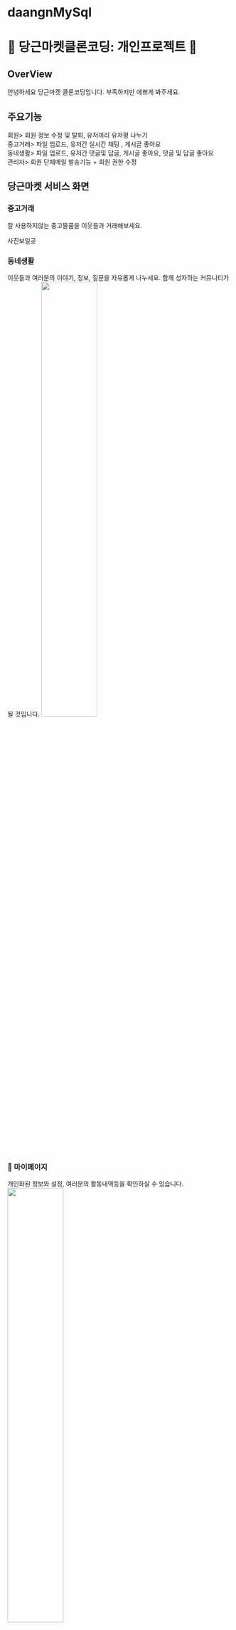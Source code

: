 # daangnMySql
# 🚀 당근마켓클론코딩: 개인프로젝트 🚀


## OverView
안녕하세요 당근마켓 클론코딩입니다. 부족하지만 에쁘게 봐주세요.


## 주요기능
회원> 회원 정보 수정 및 탈퇴, 유저끼리 유저평 나누기 <br>
중고거래> 파일 업로드, 유저간 실시간 채팅 , 게시글 좋아요 <br>
동네생활> 파일 업로드, 유저간 댓글및 답글, 게시글 좋아요, 댓글 및 답글 좋아요 <br>
관리자> 회원 단체메일 발송기능 + 회원 권한 수정



## 당근마켓 서비스 화면


### 중고거래

잘 사용하지않는 중고물품을 이웃들과 거래해보세요.

사진보일곳

### 동네생활

이웃들과 여러분의 이야기, 정보, 질문을 자유롭게 나누세요. 함께 성자하는 커뮤니티가 될 것입니다.
<img src="https://github.com/kim-sung-sig/daangnMySql/assets/144510755/4549ef64-e5e0-41d1-a874-9729cdcc4622" width="50%"/>


### 👤 마이페이지

개인화된 정보와 설정, 여러분의 활동내역등을 확인하실 수 있습니다. <br>
<img src="https://github.com/kim-sung-sig/daangnMySql/assets/144510755/8ed66a6d-1a33-4bc4-bbc5-2ac6a5cadf68" width="50%"/>





### 개발환경

- OS
  - Local : Windows
  - AWS : Ubuntu
- IDE
  - Eclipse, STS
- DataBase
  - MySQL




### 상세 스택

- BackEnd
  - JAVA 17, SpringBoot 3.2.4, Lombok, SpringSecuriy
  - Mybatis, MySQL, Oracle
  - Gradle
- FrontEnd
  - HTML5, CSS3, JavaScript(ES6)
  - JQuery, axios, thymeleaf, momentJS, SocketJS, Stomp
  - ui-kit




### ERD
<img src="https://github.com/kim-sung-sig/daangnMySql/assets/144510755/8c0d5554-0bc8-4c77-8eb7-e8247e404768" width="50%" style="margin: auto;" />
